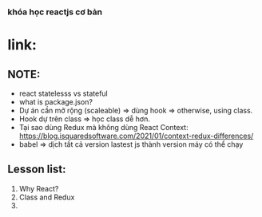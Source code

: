 ### khóa học reactjs cơ bản

# link:

## NOTE:

- react statelesss vs stateful
- what is package.json?
- Dự án cần mở rộng (scaleable) => dùng hook => otherwise, using class.
- Hook dự trên class => học class dễ hơn.
- Tại sao dùng Redux mà không dùng React Context: https://blog.isquaredsoftware.com/2021/01/context-redux-differences/
- babel => dịch tất cả version lastest js thành version máy có thể chạy

## Lesson list:

1. Why React?
2. Class and Redux
3.
